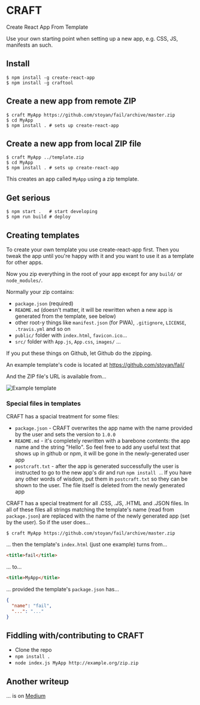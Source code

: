# CRAFT

Create React App From Template

Use your own starting point when setting up a new app, e.g. CSS, JS, manifests an such.

## Install

    $ npm install -g create-react-app
    $ npm install -g craftool
  
## Create a new app from remote ZIP

    $ craft MyApp https://github.com/stoyan/fail/archive/master.zip
    $ cd MyApp
    $ npm install . # sets up create-react-app

## Create a new app from local ZIP file

    $ craft MyApp ../template.zip
    $ cd MyApp
    $ npm install . # sets up create-react-app
  
This creates an app called `MyApp` using a zip template.

## Get serious

    $ npm start .   # start developing
    $ npm run build # deploy

## Creating templates

To create your own template you use create-react-app first. Then you tweak the app until you're happy with it and you want to use it as a template for other apps.

Now you zip everything in the root of your app except for any `build/` or `node_modules/`.

Normally your zip contains:

 * `package.json` (required)
 * `README.md` (doesn't matter, it will be rewritten when a new app is generated from the template, see below)
 * other root-y things like `manifest.json` (for PWA), `.gitignore`, `LICENSE`, `.travis.yml` and so on
 * `public/` folder with `index.html`, `favicon.ico`...
 * `src/` folder with `App.js`, `App.css`, `images/` ...

If you put these things on Github, let Github do the zipping.

An example template's code is located at https://github.com/stoyan/fail/

And the ZIP file's URL is available from...

![Example template](/README-example-template.png?raw=true)

### Special files in templates

CRAFT has a spacial treatment for some files:

  * `package.json` - CRAFT overwrites the app name with the name provided by the user and sets the version to `1.0.0`
  * `README.md` - it's completely rewritten with a barebone contents: the app name and the string "Hello". So feel free to add any useful text that shows up in github or npm, it will be gone in the newly-generated user app
  * `postcraft.txt` - after the app is generated successfully the user is instructed to go to the new app's dir and run `npm install .`. If you have any other words of wisdom, put them in `postcraft.txt` so they can be shown to the user. The file itself is deleted from the newly generated app
  
CRAFT has a special treatment for all .CSS, .JS, .HTML and .JSON files. In all of these files all strings matching the template's name (read from `package.json`) are replaced with the name of the newly generated app (set by the user). So if the user does...

    $ craft MyApp https://github.com/stoyan/fail/archive/master.zip
    
... then the template's `index.html` (just one example) turns from...

```html
<title>fail</title>
```

... to...

```html
<title>MyApp</title>
```

... provided the template's `package.json` has...

```json
{
  "name": "fail",
  "...": "..."
}
```

## Fiddling with/contributing to CRAFT

 * Clone the repo
 * `npm install .`
 * `node index.js MyApp http://example.org/zip.zip`
 
## Another writeup

... is on [Medium](https://medium.com/@stoyanstefanov/craft-create-react-app-from-template-7fd3383d0954)
